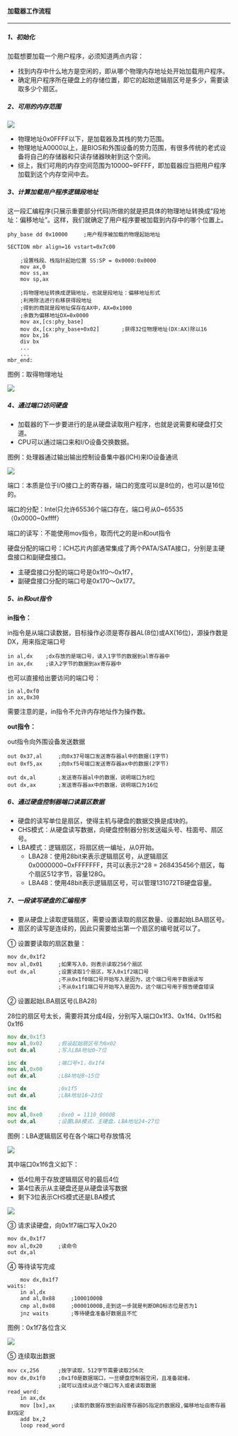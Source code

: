 #### 加载器工作流程

****

##### 1、初始化

加载想要加载一个用户程序，必须知道两点内容：

- 找到内存中什么地方是空闲的，即从哪个物理内存地址处开始加载用户程序。
- 确定用户程序所在硬盘上的存储位置，即它的起始逻辑扇区号是多少，需要读取多少个扇区。

##### 2、可用的内存范围

![](.\imgs\14-可用的内存范围.png)

- 物理地址0x0FFFF以下，是加载器及其栈的势力范围。
- 物理地址A0000以上，是BIOS和外围设备的势力范围，有很多传统的老式设备将自己的存储器和只读存储器映射到这个空间。
- 综上，我们可用的内存空间范围为10000~9FFFF，即加载器应当把用户程序加载到这个内存空间中去。

##### 3、计算加载用户程序逻辑段地址

​	这一段汇编程序(只展示重要部分代码)所做的就是把具体的物理地址转换成“段地址：偏移地址”。这样，我们就确定了用户程序要被加载到内存中的哪个位置上。

```assembly
phy_base dd 0x10000		;用户程序被加载的物理起始地址

SECTION mbr align=16 vstart=0x7c00 
	
	;设置栈段、栈指针起始位置 SS:SP = 0x0000:0x0000
	mov ax,0
	mov ss,ax
	mov sp,ax
	
	;将物理地址转换成逻辑地址，也就是段地址：偏移地址形式
	;利用除法进行右移获得段地址
	;得到的商就是段地址保存在AX中，AX=0x1000
	;余数为偏移地址DX=0x0000
	mov ax,[cs:phy_base]
	mov dx,[cx:phy_base+0x02]		;获得32位物理地址(DX:AX)除以16
	mov bx,16
	div bx
	...
	...
mbr_end:
```

图例：取得物理地址

![](.\imgs\15-取得物理地址.png)

##### 4、通过端口访问硬盘

- 加载器的下一步要进行的是从硬盘读取用户程序，也就是说需要和硬盘打交道。
- CPU可以通过端口来和I/O设备交换数据。

图例：处理器通过输出输出控制设备集中器(ICH)来IO设备通讯

![](.\imgs\16-IO设备.png)

端口：本质是位于I/O接口上的寄存器，端口的宽度可以是8位的，也可以是16位的。

端口的分配：Intel只允许65536个端口存在，端口号从0~65535（0x0000~0xffff）

端口的读写：不能使用mov指令，取而代之的是in和out指令

硬盘分配的端口号：ICH芯片内部通常集成了两个PATA/SATA接口，分别是主硬盘接口和副硬盘接口。

- 主硬盘接口分配的端口号是0x1f0～0x1f7，
- 副硬盘接口分配的端口号是0x170～0x177。

##### 5、in和out指令

**in指令：**

in指令是从端口读数据，目标操作必须是寄存器AL(8位)或AX(16位)，源操作数是DX，用来指定端口号

```assembly
in al,dx	;dx存放的是端口号，读入1字节的数据到al寄存器中
in ax,dx	;读入2字节的数据到ax寄存器中
```

也可以直接给出要访问的端口号：

```assembly
in al,0xf0
in ax,0x30
```

需要注意的是，in指令不允许内存地址作为操作数。

**out指令：**

out指令向外围设备发送数据

```assembly
out 0x37,al		;向0x37号端口发送寄存器al中的数据(1字节)
out 0xf5,ax		;向0xf5号端口发送寄存器ax中的数据(2字节)
```

```assembly
out dx,al		;发送寄存器al中的数据，说明端口为8位
out dx,ax		;发送寄存器ax中的数据，说明端口为16位
```

##### 6、通过硬盘控制器端口读扇区数据

- 硬盘的读写单位是扇区，使得主机与硬盘的数据交换是成块的。
- CHS模式：从硬盘读写数据，向硬盘控制器分别发送磁头号、柱面号、扇区号。
- LBA模式：逻辑扇区，将扇区统一编址，从0开始。
  - LBA28：使用28bit来表示逻辑扇区号，从逻辑扇区0x0000000~0xFFFFFFF，共可以表示2^28 = 268435456个扇区，每个扇区512字节，容量128G。
  - LBA48：使用48bit表示逻辑扇区号，可以管理131072TB硬盘容量。

##### 7、一段读写硬盘的汇编程序

- 要从硬盘上读取逻辑扇区，需要设置读取的扇区数量、设置起始LBA扇区号。
- 扇区的读写是连续的，因此只需要给出第一个扇区的编号就可以了。

① 设置要读取的扇区数量：

```assembly
mov dx,0x1f2
mov al,0x01		;如果写入0，则表示读取256个扇区
out dx,al		;设置读取1个扇区，写入0x1f2端口号
				;不从0x1f0端口号开始写入是因为，这个端口号用于数据读写
				;不从0x1f1端口号开始写入是因为，这个端口号用于报告硬盘错误
```

② 设置起始LBA扇区号(LBA28)

28位的扇区号太长，需要将其分成4段，分别写入端口0x1f3、0x1f4、0x1f5和0x1f6

```asm
mov dx,0x1f3
mov al,0x02		;假设起始扇区号为0x02
out dx,al		;写入LBA地址0~7位

inc dx			;端口号+1，0x1f4
mov al,0x00
out dx,al		;LBA地址8~15位

inc dx			;0x1f5
out dx,al		;LBA地址16~23位

inc dx
mov al,0xe0		;0xe0 = 1110_0000B
out dx,al		;设置LBA模式，主硬盘，LBA地址24~27位
```

图例：LBA逻辑扇区号在各个端口号存放情况

![](.\imgs\17-lba地址存放情况.png)

其中端口0x1f6含义如下：

- 低4位用于存放逻辑扇区号的最后4位
- 第4位表示从主硬盘还是从硬盘读写数据
- 剩下3位表示CHS模式还是LBA模式

![](.\imgs\18-0x1f6端口各位含义.png)

③ 请求读硬盘，向0x1f7端口写入0x20

```assembly
mov dx,0x1f7
mov al,0x20		;读命令
out dx,al
```

④ 等待读写完成

```assembly
	mov dx,0x1f7
waits:
	in al,dx
	and al,0x88		;10001000B
	cmp al,0x08		;00001000B,走到这一步就是判断DRQ标志位是否为1
	jnz waits		;等待硬盘准备好数据且不忙
```

图例：0x1f7各位含义

![](.\imgs\19-0x1f7含义.png)

⑤ 连续取出数据

```assembly
mov cx,256		;按字读取，512字节需要读取256次
mov dx,0x1f0	;0x1f0是数据端口，一旦硬盘控制器空闲，且准备就绪，
				;就可以连续从这个端口写入或者读取数据
read_word:
	in ax,dx
	mov [bx],ax		;读取的数据存放到由段寄存器DS指定的数据段,偏移地址由寄存器BX指定
	add bx,2
	loop read_word
```

